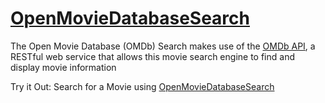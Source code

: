 # [OpenMovieDatabaseSearch](https://samjwu.github.io/OpenMovieDatabaseSearch/)

The Open Movie Database (OMDb) Search makes use of the [OMDb API](http://www.omdbapi.com/),
a RESTful web service that allows this movie search engine to find and display movie information

Try it Out: Search for a Movie using [OpenMovieDatabaseSearch](https://samjwu.github.io/OpenMovieDatabaseSearch/)
